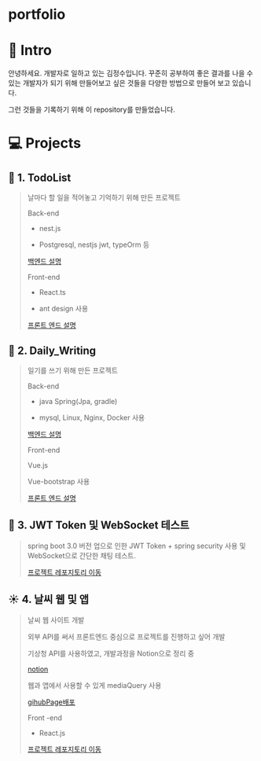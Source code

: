 # portfolio

#  🎨 Intro 

안녕하세요. 개발자로 일하고 있는 김정수입니다.
꾸준히 공부하여 좋은 결과를 나을 수 있는 개발자가 되기 위해
만들어보고 싶은 것들을 다양한 방법으로 만들어 보고 있습니다.

그런 것들을 기록하기 위해 이 repository를 만들었습니다.



# 💻 Projects

## 📕 1. TodoList

> 날마다 할 일을 적어놓고 기억하기 위해 만든 프로젝트
> 
> Back-end
> 
> - nest.js
>   
> - Postgresql, nestjs jwt, typeOrm 등
> 
> [백엔드 설명](https://github.com/Jungsooooooo/todolist_back_nest)
>
> Front-end
> 
> - React.ts
>   
> - ant design 사용
> 
> [프론트 엔드 설명](https://github.com/Jungsooooooo/todolist_front_react_typescript)


## 📘 2.  Daily_Writing

> 일기를 쓰기 위해 만든 프로젝트
>
> Back-end
> 
> - java Spring(Jpa, gradle)
>   
> - mysql, Linux, Nginx, Docker 사용
>
> [백엔드 설명](https://github.com/Jungsooooooo/Daily_Writing)
>
> Front-end
> 
> Vue.js
> 
> Vue-bootstrap 사용
>
> [프론트 엔드 설명](https://github.com/Jungsooooooo/Daily_Writing_Front)

## 🎨 3. JWT Token 및 WebSocket 테스트
> spring boot 3.0 버전 업으로 인한 JWT Token + spring security 사용 및 WebSocket으로 간단한 채팅 테스트.
>
> [프로젝트 레포지토리 이동](https://github.com/Jungsooooooo/mafiawebsocket/blob/master/src/main/java/org/example/mafiawebsocket)

## :sunny: 4. 날씨 웹 및 앱
> 날씨 웹 사이트 개발
>
> 외부 API를 써서 프론트엔드 중심으로 프로젝트를 진행하고 싶어 개발
>
> 기상청 API를 사용하였고, 개발과정을 Notion으로 정리 중
>
>[notion](https://www.notion.so/98be57a121654925a638f4dc21816eea)
>
>웹과 앱에서 사용할 수 있게 mediaQuery 사용
>
> [gihubPage배포](https://jungsooooooo.github.io/cyweb/)
>
> Front -end
>
> - React.js
>
> [프로젝트 레포지토리 이동](https://github.com/Jungsooooooo/cyweb) 

